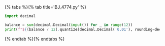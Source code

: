 {% tabs %}{% tab title='BJ_4774.py' %}

```py
import decimal

balance = sum(decimal.Decimal(input()) for _ in range(12))
print(f"${(balance / 12).quantize(decimal.Decimal('0.01'), rounding=decimal.ROUND_HALF_UP)}")
```

{% endtab %}{% endtabs %}
